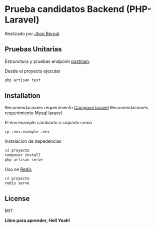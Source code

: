 # Prueba candidatos Backend (PHP-Laravel)
Realizado por  [Jhon Bernal](https://jhonhenrybernal.github.io/miportafolio/).

## Pruebas Unitarias
Estrunctura y pruebas endpoint  [postman](https://documenter.getpostman.com/view/4666248/2s93m4Xi3Y).

Desde el proyecto ejecutar 
```sh
php artisan text
```

## Installation

Recomendaciones requerimiento [Compose laravel](https://laravel.com/docs/4.2#install-composer)
Recomendaciones requerimiento [Mysql laravel](https://laravel.com/docs/4.2/database#read-write-connections)

El env.example cambiarlo o copiarlo como 
```sh
cp .env.example .env
```

Instalacion de depedencias

```sh
cd proyecto
composer install
php artisan serve
```

Uso se [Redis](https://laravel.com/docs/10.x/redis#predis)
```sh
cd proyecto
redis serve
```

## License

MIT

**Libre para aprender, Hell Yeah!**